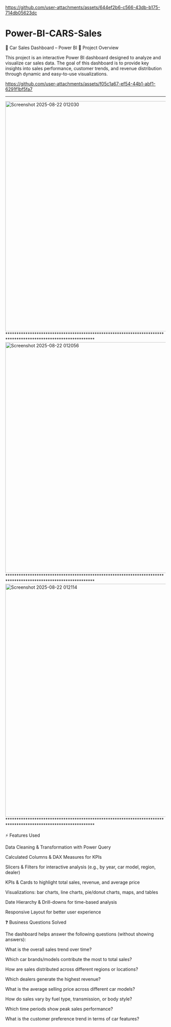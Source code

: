
https://github.com/user-attachments/assets/644ef2b6-c566-43db-b175-714db05623dc
# Power-BI-CARS-Sales
🚗 Car Sales Dashboard – Power BI
📌 Project Overview

This project is an interactive Power BI dashboard designed to analyze and visualize car sales data. The goal of this dashboard is to provide key insights into sales performance, customer trends, and revenue distribution through dynamic and easy-to-use visualizations.



https://github.com/user-attachments/assets/f05c1a67-ef54-44b1-abf1-6291f1bf5fa7





***********************************************************************************************************                                               
<img width="1302" height="720" alt="Screenshot 2025-08-22 012030" src="https://github.com/user-attachments/assets/40176bab-212b-41cc-8daa-cfed2ede0f8b" />
***************************************************************************************************************
<img width="1301" height="722" alt="Screenshot 2025-08-22 012056" src="https://github.com/user-attachments/assets/af66657c-b2a8-4d68-af1e-e0def061e567" />
***************************************************************************************************************
<img width="1299" height="729" alt="Screenshot 2025-08-22 012114" src="https://github.com/user-attachments/assets/8cd7d383-edee-4d2b-8881-3ad754235610" />
***************************************************************************************************************


⚡ Features Used

Data Cleaning & Transformation with Power Query

Calculated Columns & DAX Measures for KPIs

Slicers & Filters for interactive analysis (e.g., by year, car model, region, dealer)

KPIs & Cards to highlight total sales, revenue, and average price

Visualizations: bar charts, line charts, pie/donut charts, maps, and tables

Date Hierarchy & Drill-downs for time-based analysis

Responsive Layout for better user experience

❓ Business Questions Solved

The dashboard helps answer the following questions (without showing answers):

What is the overall sales trend over time?

Which car brands/models contribute the most to total sales?

How are sales distributed across different regions or locations?

Which dealers generate the highest revenue?

What is the average selling price across different car models?

How do sales vary by fuel type, transmission, or body style?

Which time periods show peak sales performance?

What is the customer preference trend in terms of car features?
